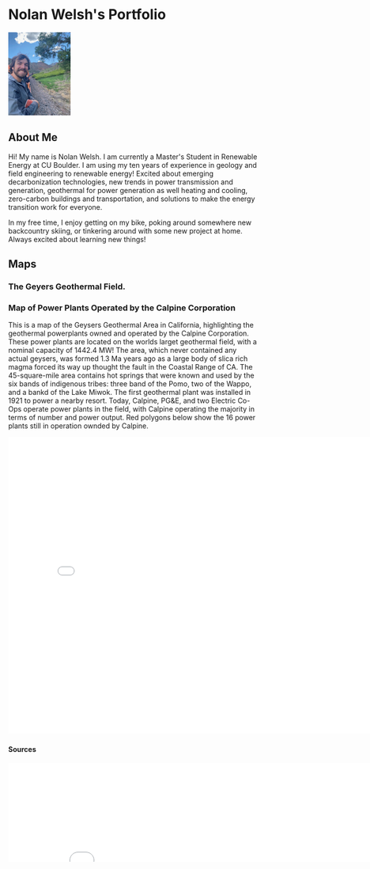 # Nolan Welsh's Portfolio

<img
src="/img/thumbnail_IMG_3783.jpg"
alt="A Profile Picture of Me on a Train" 
width="25%" />

## About Me
Hi! My name is Nolan Welsh.  I am currently a Master's Student in Renewable Energy at CU Boulder. I am using my ten years of experience in geology and field engineering to renewable energy! Excited about emerging decarbonization technologies, new trends in power transmission and generation, geothermal for power generation as well heating and cooling, zero-carbon buildings and transportation, and solutions to make the energy transition work for everyone.

In my free time, I enjoy getting on my bike, poking around somewhere new backcountry skiing, or tinkering around with some new project at home. Always excited about learning new things!

## Maps 
### The Geyers Geothermal Field. 

### Map of Power Plants Operated by the Calpine Corporation

This is a map of the Geysers Geothermal Area in California, highlighting the geothermal powerplants owned and operated by the Calpine Corporation.   These power plants are located on the worlds larget geothermal field, with a nominal capacity of 1442.4 MW!  The area, which never contained any actual geysers, was formed 1.3 Ma years ago as a large body of slica rich magma forced its way up thought the fault in the Coastal Range of CA.  The 45-square-mile area contains hot springs that were known and used by the six bands of indigenous tribes:  three band of the Pomo, two of the Wappo, and a bankd of the Lake Miwok.  The first geothermal plant was installed in 1921 to power a nearby resort.  Today, Calpine, PG&E, and two Electric Co-Ops operate power plants in the field, with Calpine operating the majority in terms of number and power output. Red polygons below show the 16 power plants still in operation ownded by Calpine.  

<embed type="text/html" 
src="/map/the_geysers.html" 
width="800" 
height="600">

#### Sources
<embed type="text/html" 
src="/map/the_geysers_sources.html"
width="800" 
height="200">

